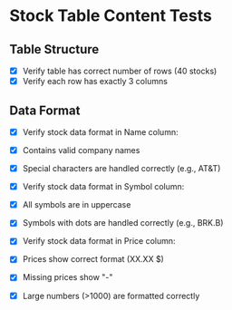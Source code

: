 # Stock Table Content Tests

## Table Structure
- [x] Verify table has correct number of rows (40 stocks)
- [x] Verify each row has exactly 3 columns

## Data Format
- [x] Verify stock data format in Name column:
- [x] Contains valid company names
- [x] Special characters are handled correctly (e.g., AT&T)

- [x] Verify stock data format in Symbol column:
- [x] All symbols are in uppercase
- [x] Symbols with dots are handled correctly (e.g., BRK.B)

- [x] Verify stock data format in Price column:
- [x] Prices show correct format (XX.XX $)
- [x] Missing prices show "-"
- [x] Large numbers (>1000) are formatted correctly
